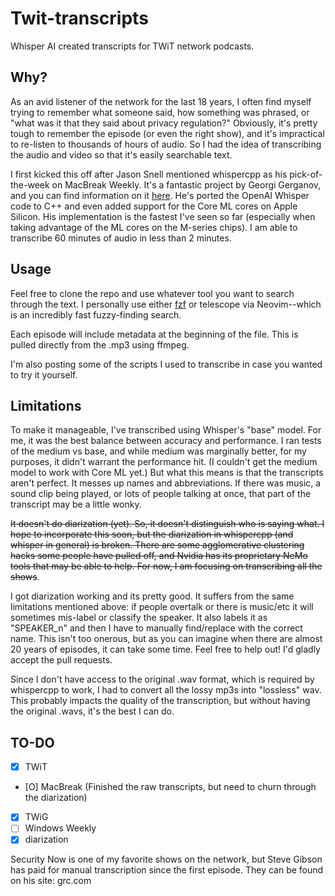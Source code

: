 # Twit-transcripts

Whisper AI created transcripts for TWiT network podcasts.

## Why?

As an avid listener of the network for the last 18 years, I often find myself trying to remember what someone said, how something was phrased, or "what was it that they said about privacy regulation?" Obviously, it's pretty tough to remember the episode (or even the right show), and it's impractical to re-listen to thousands of hours of audio. So I had the idea of transcribing the audio and video so that it's easily searchable text.

I first kicked this off after Jason Snell mentioned whispercpp as his pick-of-the-week on MacBreak Weekly. It's a fantastic project by Georgi Gerganov, and you can find information on it [here](https://github.com/ggerganov/whisper.cpp). He's ported the OpenAI Whisper code to C++ and even added support for the Core ML cores on Apple Silicon. His implementation is the fastest I've seen so far (especially when taking advantage of the ML cores on the M-series chips). I am able to transcribe 60 minutes of audio in less than 2 minutes.

## Usage

Feel free to clone the repo and use whatever tool you want to search through the text. I personally use either [fzf](https://github.com/junegunn/fzf) or telescope via Neovim--which is an incredibly fast fuzzy-finding search.

Each episode will include metadata at the beginning of the file. This is pulled directly from the .mp3 using ffmpeg.

I'm also posting some of the scripts I used to transcribe in case you wanted to try it yourself.

## Limitations

To make it manageable, I've transcribed using Whisper's "base" model. For me, it was the best balance between accuracy and performance. I ran tests of the medium vs base, and while medium was marginally better, for my purposes, it didn't warrant the performance hit. (I couldn't get the medium model to work with Core ML yet.) But what this means is that the transcripts aren't perfect. It messes up names and abbreviations. If there was music, a sound clip being played, or lots of people talking at once, that part of the transcript may be a little wonky.

~~It doesn't do diarization (yet). So, it doesn't distinguish who is saying what. I hope to incorporate this soon, but the diarization in whispercpp (and whisper in general) is broken. There are some agglomerative clustering hacks some people have pulled off, and Nvidia has its proprietary NeMo tools that may be able to help. For now, I am focusing on transcribing all the shows~~.

I got diarization working and its pretty good. It suffers from the same limitations mentioned above: if people overtalk or there is music/etc it will sometimes mis-label or classify the speaker. It also labels it as "SPEAKER_n" and then I have to manually find/replace with the correct name. This isn't too onerous, but as you can imagine when there are almost 20 years of episodes, it can take some time. Feel free to help out! I'd gladly accept the pull requests. 

Since I don't have access to the original .wav format, which is required by whispercpp to work, I had to convert all the lossy mp3s into "lossless" wav. This probably impacts the quality of the transcription, but without having the original .wavs, it's the best I can do.

## TO-DO

- [X] TWiT
- [O] MacBreak (Finished the raw transcripts, but need to churn through the diarization)
- [X] TWiG
- [ ] Windows Weekly
- [X] diarization

Security Now is one of my favorite shows on the network, but Steve Gibson has paid for manual transcription since the first episode. They can be found on his site: grc.com

